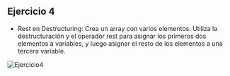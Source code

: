 ## Ejercicio 4

* Rest en Destructuring: Crea un array con varios elementos. Utiliza la destructuración y el operador rest para asignar los primeros dos elementos a variables, y luego asignar el resto de los elementos a una tercera variable.

![Ejercicio4](https://github.com/Luiso-o/Ejercicio-S2.1-Javascript-I/assets/128043647/8ec739d6-4fdc-4ded-8059-98d964db9753)
